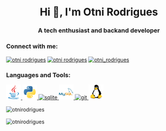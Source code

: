 <h1 align="center">Hi 👋, I'm Otni Rodrigues</h1>
<h3 align="center">A tech enthusiast and backand developer</h3>

<h3 align="left">Connect with me:</h3>
<p align="left">
    <a href="https://www.linkedin.com/in/otni-rodrigues-1b0a161a8/" target="blank"><img align="center" src="https://raw.githubusercontent.com/rahuldkjain/github-profile-readme-generator/master/src/images/icons/Social/linked-in-alt.svg" alt="otni rodrigues" height="30" width="40" /></a>
    <a href="https://www.facebook.com/Otni.Rodrigues/" target="blank"><img align="center" src="https://raw.githubusercontent.com/rahuldkjain/github-profile-readme-generator/master/src/images/icons/Social/facebook.svg" alt="otni rodrigues" height="30" width="40" /></a>
    <a href="https://instagram.com/otni_rodrigues" target="blank"><img align="center" src="https://raw.githubusercontent.com/rahuldkjain/github-profile-readme-generator/master/src/images/icons/Social/instagram.svg" alt="otni_rodrigues" height="30" width="40" /></a>
</p>

<h3 align="left">Languages and Tools:</h3>
<p align="left"> 
    <a href="https://www.java.com" target="_blank" rel="noreferrer"> <img src="https://raw.githubusercontent.com/devicons/devicon/master/icons/java/java-original.svg" alt="java" width="40" height="40"/> </a> 
    <a href="https://www.python.org" target="_blank" rel="noreferrer"> <img src="https://raw.githubusercontent.com/devicons/devicon/master/icons/python/python-original.svg" alt="python" width="40" height="40"/> </a> 
    <a href="https://www.sqlite.org/" target="_blank" rel="noreferrer"> <img src="https://www.vectorlogo.zone/logos/sqlite/sqlite-icon.svg" alt="sqlite" width="40" height="40"/> </a> 
    <a href="https://www.mysql.com/" target="_blank" rel="noreferrer"> <img src="https://raw.githubusercontent.com/devicons/devicon/master/icons/mysql/mysql-original-wordmark.svg" alt="mysql" width="40" height="40"/> </a> 
    <a href="https://git-scm.com/" target="_blank" rel="noreferrer"> <img src="https://www.vectorlogo.zone/logos/git-scm/git-scm-icon.svg" alt="git" width="40" height="40"/> </a> 
    <a href="https://www.linux.org/" target="_blank" rel="noreferrer"> <img src="https://raw.githubusercontent.com/devicons/devicon/master/icons/linux/linux-original.svg" alt="linux" width="40" height="40"/> </a> 
</p>
<p>
    <img align="center" src="https://github-readme-stats.vercel.app/api/top-langs?username=otnirodrigues&show_icons=true&locale=en&layout=compact" alt="otnirodrigues" />
</p>

<p>
    <img align="center" src="https://github-readme-streak-stats.herokuapp.com/?user=otnirodrigues&" alt="otnirodrigues" />
</p>
